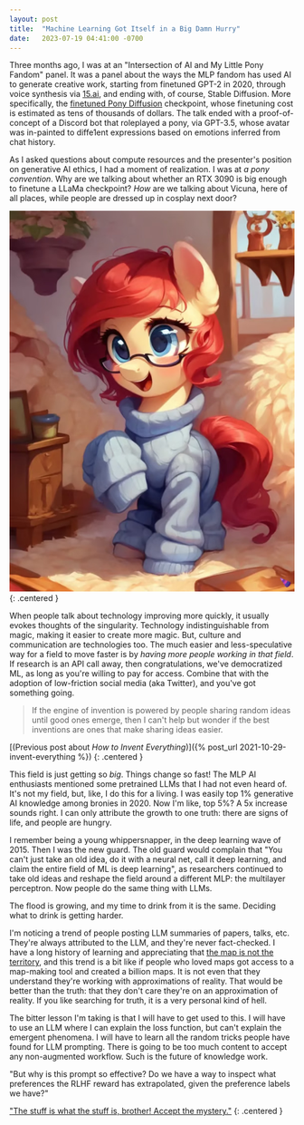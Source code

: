 ```yaml
---
layout: post
title:  "Machine Learning Got Itself in a Big Damn Hurry"
date:   2023-07-19 04:41:00 -0700
---
```


Three months ago, I was at an "Intersection of AI and My Little Pony Fandom" panel. It was a panel about the
ways the MLP fandom has used AI to generate creative work, starting from finetuned GPT-2 in 2020,
through voice synthesis via [15.ai](https://twitter.com/fifteenai?lang=en), and ending
with, of course, Stable Diffusion. More specifically, the [finetuned Pony Diffusion](https://huggingface.co/AstraliteHeart/pony-diffusion) checkpoint, whose finetuning cost is estimated as tens of thousands of dollars.
The talk ended with a proof-of-concept of a Discord bot that roleplayed a pony, via GPT-3.5, whose avatar
was in-painted to diffe1ent expressions based on emotions inferred from chat history.

As I asked questions about compute resources and the presenter's position on generative AI ethics,
I had a moment of realization.
I was at *a pony convention*. Why are we talking about whether an RTX 3090 is big enough to finetune a LLaMa
checkpoint? *How* are we talking about Vicuna, here of all places, while people are dressed up in cosplay
next door?

![A pony generated from Pony Diffusion](/public/ml-hurry/pony.jpg)
{: .centered }

When people talk about technology improving more quickly, it usually evokes thoughts of the singularity.
Technology indistinguishable from magic, making it easier to create more magic.
But, culture and communication are technologies too. The much easier and less-speculative way for a field
to move faster is by *having more people working in that field*. If research is an API call away, then
congratulations, we've democratized ML, as long as you're willing to pay for access.
Combine that with the adoption of low-friction social media (aka Twitter), and you've got something going.

> If the engine of invention is powered by people sharing random ideas until good ones emerge, then
> I can't help but wonder if the best inventions are ones that make sharing ideas easier.

[(Previous post about *How to Invent Everything*)]({% post_url 2021-10-29-invent-everything %})
{: .centered }

This field is just getting so *big*. Things change so fast! The MLP AI enthusiasts mentioned some
pretrained LLMs that I had not even heard of. It's not my field, but, like, I do this for a living.
I was easily top 1% generative AI knowledge among bronies in 2020. Now I'm like, top 5%?
A 5x increase sounds right. I can only attribute the growth to one truth: there are signs of life, and people are hungry.

I remember being a young whippersnapper, in
the deep learning wave of 2015. Then I was the new guard. The old guard would complain that
"You can't just take an old idea, do it with a neural net, call it deep learning, and claim the entire
field of ML is deep learning", as researchers continued to take old ideas and reshape the field around
a different MLP: the multilayer perceptron. Now people do the same thing with LLMs.

The flood is growing, and my time to drink from it is the same. Deciding what to drink is getting harder.

I'm noticing a trend of people posting LLM summaries of papers, talks, etc. They're always attributed to the LLM, and
they're never fact-checked. I have a long history of learning and appreciating
that [the map is not the territory](https://en.wikipedia.org/wiki/Map%E2%80%93territory_relation), and this trend
is a bit like if people who loved maps got access to a map-making tool and created a billion maps.
It is not even that they understand they're working with approximations of reality. That would be better
than the truth: that they don't care they're on an approximation of reality. If you like searching for
truth, it is a very personal kind of hell.

The bitter lesson I'm taking is that I will have to get used to this. I will have to use an LLM where I can explain the
loss function, but can't explain the emergent phenomena. I will have to learn all the random tricks people have found
for LLM prompting. There is going to be too much content to accept any non-augmented workflow. Such is the future of knowledge work.

"But why is this prompt so effective? Do we have a way to inspect what preferences the RLHF reward has extrapolated, given
the preference labels we have?"

["The stuff is what the stuff is, brother! Accept the mystery."](https://youtu.be/ajGX7odA87k?t=817)
{: .centered }
